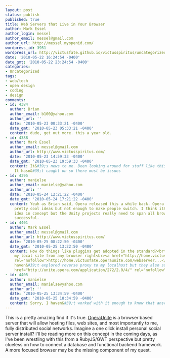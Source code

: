 ```yaml
---
layout: post
status: publish
published: true
title: Web Servers that Live in Your Browser
author: Mark Essel
author_login: messel
author_email: messel@gmail.com
author_url: http://messel.myopenid.com/
wordpress_id: 3951
wordpress_url: http://victusfate.github.io/victusspiritus/uncategorized/2010/05/22/web-servers-that-live-in-your-browser/
date: '2010-05-22 16:24:54 -0400'
date_gmt: '2010-05-22 23:24:54 -0400'
categories:
- Uncategorized
tags:
- web/tech
- open design
- coding
- design
comments:
- id: 4384
  author: Brian
  author_email: b100@yahoo.com
  author_url: ''
  date: '2010-05-23 00:33:21 -0400'
  date_gmt: '2010-05-23 05:33:21 -0400'
  content: dude, get out more. this a year old.
- id: 4388
  author: Mark Essel
  author_email: messel@gmail.com
  author_url: http://www.victusspiritus.com/
  date: '2010-05-23 14:59:33 -0400'
  date_gmt: '2010-05-23 19:59:33 -0400'
  content: It&#39;s news to me. Been looking around for stuff like this for a few  <br>weeks.
    It hasn&#39;t caught on so there must be issues
- id: 4395
  author: manielse
  author_email: manielse@yahoo.com
  author_url: ''
  date: '2010-05-24 12:21:22 -0400'
  date_gmt: '2010-05-24 17:21:22 -0400'
  content: Yeah as Brian said, Opera released this a while back. Opera has had some
    pretty cool ideas but not enough to make people switch. I think it&#39;s a good
    idea in concept but the Unity projects really need to span all browsers to be
    successful.
- id: 4401
  author: Mark Essel
  author_email: messel@gmail.com
  author_url: http://www.victusspiritus.com/
  date: '2010-05-25 08:22:50 -0400'
  date_gmt: '2010-05-25 13:22:50 -0400'
  content: How do things like pluggins get adopted in the standard?<br><br>I can hit
    my local site from any browser right<br><a href="http://home.victusfate.operaunite.com/webserver/content/"
    rel="nofollow">http://home.victusfate.operaunite.com/webserver...</a><br><br>I
    haven&#39;t explored reverse proxy to my localhost but they also support  <br>it.<br><a
    href="http://unite.opera.com/application/272/2.0/4/" rel="nofollow">http://unite.opera.com/application/272/2.0/4/</a>
- id: 4405
  author: manielse
  author_email: manielse@yahoo.com
  author_url: ''
  date: '2010-05-25 13:34:59 -0400'
  date_gmt: '2010-05-25 18:34:59 -0400'
  content: Sorry, I haven&#39;t worked with it enough to know that answer.
---
```

<p>This is a pretty amazing find if it's true. <a HREF="http://unite.opera.com//">OperaUnite</a> is a browser based server that will allow hosting files, web sites, and most importantly to me, fully distributed social networks. Imagine a one click install personal social server install? I'll be reading more on this concept in the coming days, as I've been wrestling with this from a RubyJS/GWT perspective but pretty clueless on how to connect a database and functional backend framework. A more focused browser may be the missing component of my quest. </p>
